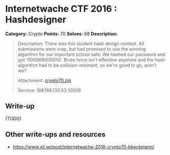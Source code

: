 # Internetwache CTF 2016 : Hashdesigner

**Category:** Crypto
**Points:** 70
**Solves:** 68
**Description:**

> Description: There was this student hash design contest. All submissions were crap, but had promised to use the winning algorithm for our important school safe. We hashed our password and got '00006800007d'. Brute force isn't effective anymore and the hash algorithm had to be collision-resistant, so we're good to go, aren't we?
> 
> 
> Attachment: [crypto70.zip](./crypto70.zip)
> 
> 
> Service: 188.166.133.53:10009


## Write-up

(TODO)

## Other write-ups and resources

* <https://www.xil.se/post/internetwache-2016-crypto70-kbeckmann/>
